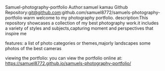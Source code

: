 Samuel-photography-portfolio
Author:samuel kamau
Github Repository:git@github.com:github.com/samuel8772/samuels-photography-portfolio
warm welcome to my photography portfolio.
description:This repository showcases a collection  of my best photography work.it includes a variety of styles and subjects,capturing moment and perspectives that inspire me

features:
a list of photo categories or themes,majorly landscapes
some photos of the best cameras

viewing the portfolio:
you can view the portfolio online at: https://samuel8772.github.io/samuels-photography-portfolio/
